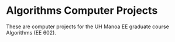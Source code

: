 # Algorithms Computer Projects

These are computer projects for the UH Manoa EE graduate course Algorithms (EE 602).
